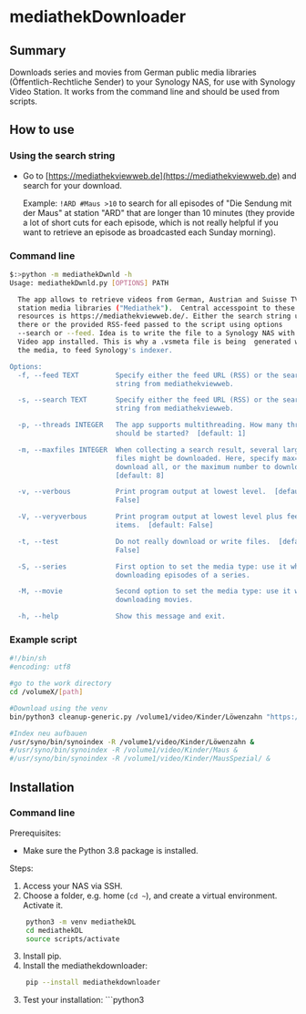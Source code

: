 # mediathekDownloader
## Summary
 Downloads series and movies from German public media libraries (Öffentlich-Rechtliche Sender) to your Synology NAS, for use with Synology Video Station. It works from the command line and should be used from scripts.

## How to use

### Using the search string

- Go to [https://mediathekviewweb.de](https://mediathekviewweb.de) and search for your download.

    Example: ```!ARD #Maus >10``` to search for all episodes of "Die Sendung mit der Maus" at station "ARD" that are longer than 10 minutes (they provide a lot of short cuts for each episode, which is not really helpful if you want to retrieve an episode as broadcasted each Sunday morning).


### Command line

```sh
$:>python -m mediathekDwnld -h
Usage: mediathekDwnld.py [OPTIONS] PATH

  The app allows to retrieve videos from German, Austrian and Suisse TV
  station media libraries ("Mediathek").  Central accesspoint to these
  resources is https://mediathekviewweb.de/. Either the search string used
  there or the provided RSS-feed passed to the script using options
  --search or --feed. Idea is to write the file to a Synology NAS with DS
  Video app installed. This is why a .vsmeta file is being  generated with
  the media, to feed Synology's indexer.

Options:
  -f, --feed TEXT         Specify either the feed URL (RSS) or the search
                          string from mediathekviewweb.

  -s, --search TEXT       Specify either the feed URL (RSS) or the search
                          string from mediathekviewweb.

  -p, --threads INTEGER   The app supports multithreading. How many threads
                          should be started?  [default: 1]

  -m, --maxfiles INTEGER  When collecting a search result, several larger
                          files might be downloaded. Here, specify max=0 to
                          download all, or the maximum number to download.
                          [default: 8]

  -v, --verbous           Print program output at lowest level.  [default:
                          False]

  -V, --veryverbous       Print program output at lowest level plus feed
                          items.  [default: False]

  -t, --test              Do not really download or write files.  [default:
                          False]

  -S, --series            First option to set the media type: use it when
                          downloading episodes of a series.

  -M, --movie             Second option to set the media type: use it when
                          downloading movies.

  -h, --help              Show this message and exit.
```


### Example script

```bash
#!/bin/sh
#encoding: utf8 

#go to the work directory
cd /volumeX/[path]

#Download using the venv
bin/python3 cleanup-generic.py /volume1/video/Kinder/Löwenzahn "https://mediathekviewweb.de/feed?query=%23L%C3%B6wenzahn%20%20%3E20"

#Index neu aufbauen
/usr/syno/bin/synoindex -R /volume1/video/Kinder/Löwenzahn &
#/usr/syno/bin/synoindex -R /volume1/video/Kinder/Maus &
#/usr/syno/bin/synoindex -R /volume1/video/Kinder/MausSpezial/ &
```

## Installation

### Command line

Prerequisites:
* Make sure the Python 3.8 package is installed.

Steps:
  1. Access your NAS via SSH.
  1. Choose a folder, e.g. home (```cd ~```), and create a virtual environment. Activate it.
  ```bash
      python3 -m venv mediathekDL
      cd mediathekDL
      source scripts/activate
  ```
  3. Install pip.
  3. Install the mediathekdownloader: 
  ```bash
      pip --install mediathekdownloader
  ```
  3. Test your installation: ```python3 